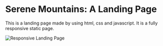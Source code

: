 # Serene Mountains: A Landing Page

This is a landing page made by using html, css and javascript. It is a fully responsive static page.

![Responsive Landing Page](assets/responsive.gif)
